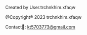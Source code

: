 Created by User.trchnkhim.xfaqw



@Copyright® 2023 trchnkhim.xfaqw



Contact📩: kt5703773@gmail.com
<!---
trchnkhim12/trchnkhim12 is a ✨ special ✨ repository because its `README.md` (this file) appears on your GitHub profile.
You can click the Preview link to take a look at your changes.
--->
